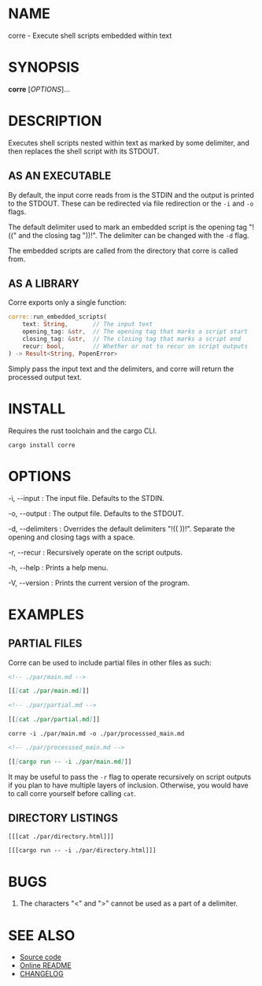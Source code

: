 # NAME

corre - Execute shell scripts embedded within text

# SYNOPSIS

**corre** [*OPTIONS*]\...

# DESCRIPTION

Executes shell scripts nested within text as marked by some delimiter, and then
replaces the shell script with its STDOUT.

## AS AN EXECUTABLE

By default, the input corre reads from is the STDIN and the output is printed
to the STDOUT.  These can be redirected via file redirection or the `-i` and
`-o` flags.

The default delimiter used to mark an embedded script is the opening tag "!(("
and the closing tag "))!".  The delimiter can be changed with the `-d` flag.

The embedded scripts are called from the directory that corre is called from.

## AS A LIBRARY

Corre exports only a single function:

```rs
corre::run_embedded_scripts(
    text: String,       // The input text
    opening_tag: &str,  // The opening tag that marks a script start
    closing_tag: &str,  // The closing tag that marks a script end
    recur: bool,        // Whether or not to recur on script outputs
) -> Result<String, PopenError>
```

Simply pass the input text and the delimiters, and corre will return the
processed output text.

# INSTALL

Requires the rust toolchain and the cargo CLI.

    cargo install corre

# OPTIONS

-i, -\-input
: The input file.  Defaults to the STDIN.

-o, -\-output
: The output file.  Defaults to the STDOUT.

-d, -\-delimiters
: Overrides the default delimiters "!(( ))!".  Separate the opening and
  closing tags with a space.

-r, -\-recur
: Recursively operate on the script outputs.

-h, -\-help
: Prints a help menu.

-V, -\-version
: Prints the current version of the program.

# EXAMPLES

## PARTIAL FILES

Corre can be used to include partial files in other files as such:

```md
<!-- ./par/main.md -->

[[[cat ./par/main.md]]]
```

```md
<!-- ./par/partial.md -->

[[[cat ./par/partial.md]]]
```

```
corre -i ./par/main.md -o ./par/processsed_main.md
```

```md
<!-- ./par/processsed_main.md -->

[[[cargo run -- -i ./par/main.md]]]
```

It may be useful to pass the `-r` flag to operate recursively on script outputs
if you plan to have multiple layers of inclusion.  Otherwise, you would have
to call corre yourself before calling `cat`.

## DIRECTORY LISTINGS

```
[[[cat ./par/directory.html]]]
```

```html
[[[cargo run -- -i ./par/directory.html]]]
```

# BUGS

1. The characters "<" and ">" cannot be used as a part of a delimiter.

# SEE ALSO

- [Source code](https://github.com/ctwiebe23/corre)
- [Online README](https://ctwiebe23.github.io/corre)
- [CHANGELOG](https://ctwiebe23.github.io/corre/changelog)
